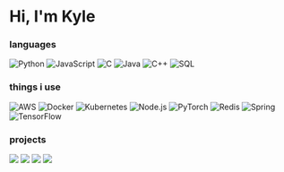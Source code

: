 # Hi, I'm Kyle

### languages

![Python](https://img.shields.io/badge/-Python-000?&logo=Python)
![JavaScript](https://img.shields.io/badge/-JavaScript-000?&logo=JavaScript)
![C](https://img.shields.io/badge/-C-000?&logo=C)
![Java](https://img.shields.io/badge/-Java-000?&logo=Java&logoColor=007396)
![C++](https://img.shields.io/badge/-C++-000?&logo=c%2b%2b&logoColor=00599C)
![SQL](https://img.shields.io/badge/-SQL-000?&logo=MySQL)

### things i use

![AWS](https://img.shields.io/badge/-AWS-000?&logo=Amazon-AWS&logoColor=F90)
![Docker](https://img.shields.io/badge/-Docker-000?&logo=Docker)
![Kubernetes](https://img.shields.io/badge/-Kubernetes-000?&logo=Kubernetes)
![Node.js](https://img.shields.io/badge/-Node.js-000?&logo=node.js)
![PyTorch](https://img.shields.io/badge/-PyTorch-000?&logo=PyTorch)
![Redis](https://img.shields.io/badge/-Redis-000?&logo=Redis)
![Spring](https://img.shields.io/badge/-Spring-000?&logo=Spring)
![TensorFlow](https://img.shields.io/badge/-TensorFlow-000?&logo=TensorFlow)

### projects

[![](https://img.shields.io/badge/-🧬%20My%20Website-000)](https://kyleandersen2007.github.io/)
[![](https://img.shields.io/badge/-🦠%20CrestwoodGPT%20-000)](https://github.com/kyleandersen2007/CPC-GPTBot)
[![](https://img.shields.io/badge/-📝%20RoboCup%202024-000)](https://github.com/Dmarky9873/RoboCup-Junior-2024)
[![](https://img.shields.io/badge/-🔬%20L4D2%20Queue%20Maker-000)](https://github.com/L4D2Versus/L4D2-Versus-Bot)

